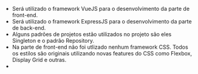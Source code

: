- Será utilizado o framework VueJS para o desenvolvimento da parte de front-end.
- Será utilizado o framework ExpressJS para o desenvolvimento da parte de back-end.
- Alguns padrões de projetos estão utilizados no projeto são eles Singleton e o padrão Repository.
- Na parte de front-end não foi utlizado nenhum framework CSS. Todos os estilos são originais utilizando novas features do CSS como Flexbox, Display Grid e outras.
- 
